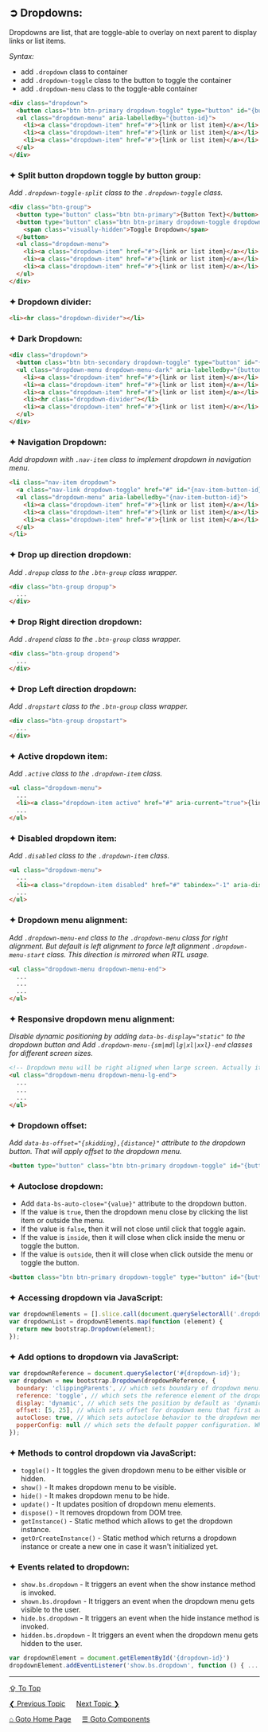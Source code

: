 ## &#10162; Dropdowns:
Dropdowns are list, that are toggle-able to overlay on next parent to display links or list items.

*Syntax:*
  - add `.dropdown` class to container
  - add `.dropdown-toggle` class to the button to toggle the container
  - add `.dropdown-menu` class to the toggle-able container

```html
<div class="dropdown">
  <button class="btn btn-primary dropdown-toggle" type="button" id="{button-id}" data-bs-toggle="dropdown" aria-expanded="false">{Button Text}</button>
  <ul class="dropdown-menu" aria-labelledby="{button-id}">
    <li><a class="dropdown-item" href="#">{link or list item}</a></li>
    <li><a class="dropdown-item" href="#">{link or list item}</a></li>
    <li><a class="dropdown-item" href="#">{link or list item}</a></li>
  </ul>
</div>
```

### &#10022; Split button dropdown toggle by button group:
  *Add `.dropdown-toggle-split` class to the `.dropdown-toggle` class.*

```html
<div class="btn-group">
  <button type="button" class="btn btn-primary">{Button Text}</button>
  <button type="button" class="btn btn-primary dropdown-toggle dropdown-toggle-split" data-bs-toggle="dropdown" aria-expanded="false">
    <span class="visually-hidden">Toggle Dropdown</span>
  </button>
  <ul class="dropdown-menu">
    <li><a class="dropdown-item" href="#">{link or list item}</a></li>
    <li><a class="dropdown-item" href="#">{link or list item}</a></li>
    <li><a class="dropdown-item" href="#">{link or list item}</a></li>
  </ul>
</div>
```

### &#10022; Dropdown divider:
```html
<li><hr class="dropdown-divider"></li>
``` 

### &#10022; Dark Dropdown:
```html
<div class="dropdown">
  <button class="btn btn-secondary dropdown-toggle" type="button" id="{button-id}" data-bs-toggle="dropdown" aria-expanded="false">{Button Text}</button>
  <ul class="dropdown-menu dropdown-menu-dark" aria-labelledby="{button-id}">
    <li><a class="dropdown-item" href="#">{link or list item}</a></li>
    <li><a class="dropdown-item" href="#">{link or list item}</a></li>
    <li><a class="dropdown-item" href="#">{link or list item}</a></li>
    <li><hr class="dropdown-divider"></li>
    <li><a class="dropdown-item" href="#">{link or list item}</a></li>
  </ul>
</div>
```

### &#10022; Navigation Dropdown:
  *Add dropdown with `.nav-item` class to implement dropdown in navigation menu.*

```html
<li class="nav-item dropdown">
  <a class="nav-link dropdown-toggle" href="#" id="{nav-item-button-id}" role="button" data-bs-toggle="dropdown" aria-expanded="false">{Nav Button Text}</a>
  <ul class="dropdown-menu" aria-labelledby="{nav-item-button-id}">
    <li><a class="dropdown-item" href="#">{link or list item}</a></li>
    <li><a class="dropdown-item" href="#">{link or list item}</a></li>
    <li><a class="dropdown-item" href="#">{link or list item}</a></li>
  </ul>
</li>
```

### &#10022; Drop up direction dropdown:
  *Add `.dropup` class to the `.btn-group` class wrapper.*

```html
<div class="btn-group dropup">
  ...
</div>
```

### &#10022; Drop Right direction dropdown:
  *Add `.dropend` class to the `.btn-group` class wrapper.*

```html
<div class="btn-group dropend">
  ...
</div>
```

### &#10022; Drop Left direction dropdown:
  *Add `.dropstart` class to the `.btn-group` class wrapper.*

```html
<div class="btn-group dropstart">
  ...
</div>
```

### &#10022; Active dropdown item:
  *Add `.active` class to the `.dropdown-item` class.*

```html
<ul class="dropdown-menu">
  ...
  <li><a class="dropdown-item active" href="#" aria-current="true">{link or list item}</a></li>
  ...
</ul>
```

### &#10022; Disabled dropdown item:
  *Add `.disabled` class to the `.dropdown-item` class.*

```html
<ul class="dropdown-menu">
  ...
  <li><a class="dropdown-item disabled" href="#" tabindex="-1" aria-disabled="true">{link or list item}</a></li>
  ...
</ul>
```

### &#10022; Dropdown menu alignment:
  *Add `.dropdown-menu-end` class to the `.dropdown-menu` class for right alignment. But default is left alignment to force left alignment `.dropdown-menu-start` class. This direction is mirrored when RTL usage.*

```html
<ul class="dropdown-menu dropdown-menu-end">
  ...
  ...
  ...
</ul>
```

### &#10022; Responsive dropdown menu alignment:
  *Disable dynamic positioning by adding `data-bs-display="static"` to the dropdown button and Add `.dropdown-menu-{sm|md|lg|xl|xxl}-end` classes for different screen sizes.*

```html
<!-- Dropdown menu will be right aligned when large screen. Actually it will left aligned when small screens -->
<ul class="dropdown-menu dropdown-menu-lg-end">
  ...
  ...
  ...
</ul>
```

### &#10022; Dropdown offset:
  *Add `data-bs-offset="{skidding},{distance}"` attribute to the dropdown button. That will apply offset to the dropdown menu.*

```html
<button type="button" class="btn btn-primary dropdown-toggle" id="{button-id}" data-bs-toggle="dropdown" aria-expanded="false" data-bs-offset="5,25">{Button Text}</button>
```

### &#10022; Autoclose dropdown:
- Add `data-bs-auto-close="{value}"` attribute to the dropdown button. 
- If the value is `true`, then the dropdown menu close by clicking the list item or outside the menu. 
- If the value is `false`, then it will not close until click that toggle again.
- If the value is `inside`, then it will close when click inside the menu or toggle the button.
- If the value is `outside`, then it will close when click outside the menu or toggle the button.

```html
<button class="btn btn-primary dropdown-toggle" type="button" id="{button-id}" data-bs-toggle="dropdown" data-bs-auto-close="true" aria-expanded="false">{Button Text}</button>
```

### &#10022; Accessing dropdown via JavaScript:
```javascript
var dropdownElements = [].slice.call(document.querySelectorAll('.dropdown-toggle'));
var dropdownList = dropdownElements.map(function (element) {
  return new bootstrap.Dropdown(element);
});
```

### &#10022; Add options to dropdown via JavaScript:
```javascript
var dropdownReference = document.querySelector('#{dropdown-id}');
var dropdown = new bootstrap.Dropdown(dropdownReference, {
  boundary: 'clippingParents', // which sets boundary of dropdown menu. By default is string value of 'clippingParents' or DOM reference.
  reference: 'toggle', // which sets the reference element of the dropdown menu. By default is string value of 'toggle' or 'parent' or DOM reference or object that has `getBoundingClientRect`.
  display: 'dynamic', // which sets the position by default as 'dynamic', but it can be set to 'static' positioning.
  offset: [5, 25], // which sets offset for dropdown menu that first argument is skidding value and second is distance value
  autoClose: true, // Which sets autoclose behavior to the dropdown menu. By default is true and other possible values are false, inside, outside.
  popperConfig: null // which sets the default popper configuration. Which accepts null or object or function.
});
```


### &#10022; Methods to control dropdown via JavaScript:
- `toggle()` - It toggles the given dropdown menu to be either visible or hidden.
- `show()` - It makes dropdown menu to be visible.
- `hide()` -  It makes dropdown menu to be hide.  
- `update()` - It updates position of dropdown menu elements.
- `dispose()` - It removes dropdown from DOM tree.
- `getInstance()` - Static method which allows to get the dropdown instance.
- `getOrCreateInstance()` - Static method which returns a dropdown instance or create a new one in case it wasn't initialized yet.

### &#10022; Events related to dropdown:
- `show.bs.dropdown` - It triggers an event when the show instance method is invoked.
- `shown.bs.dropdown` - It triggers an event when the dropdown menu gets visible to the user.  
- `hide.bs.dropdown` - It triggers an event when the hide instance method is invoked.
- `hidden.bs.dropdown` - It triggers an event when the dropdown menu gets hidden to the user.  

```javascript
var dropdownElement = document.getElementById('{dropdown-id}')
dropdownElement.addEventListener('show.bs.dropdown', function () { ... });
```

---
[&#8682; To Top](#-dropdowns)

[&#10094; Previous Topic](./components.collapse.md) &emsp; [Next Topic &#10095;](./components.forms.md)

[&#8962; Goto Home Page](../../README.md) &emsp; [&#9776; Goto Components](./components.md)